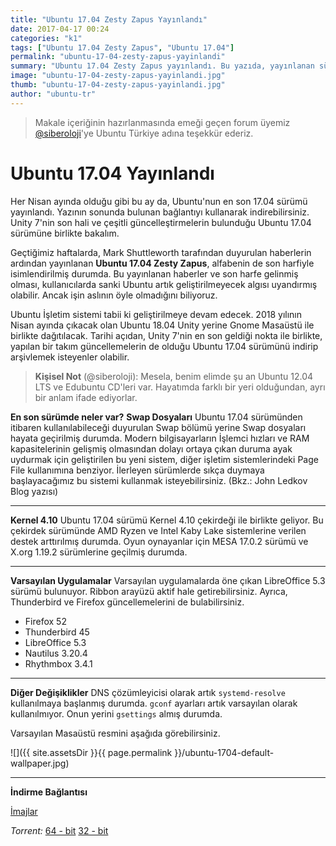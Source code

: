 ```yaml
---
title: "Ubuntu 17.04 Zesty Zapus Yayınlandı"
date: 2017-04-17 00:24
categories: "k1"
tags: ["Ubuntu 17.04 Zesty Zapus", "Ubuntu 17.04"]
permalink: "ubuntu-17-04-zesty-zapus-yayinlandi"
summary: "Ubuntu 17.04 Zesty Zapus yayınlandı. Bu yazıda, yayınlanan sürümdeki yenilik ve değişiklikleri bulabilirsiniz."
image: "ubuntu-17-04-zesty-zapus-yayinlandi.jpg"
thumb: "ubuntu-17-04-zesty-zapus-yayinlandi.jpg"
author: "ubuntu-tr"
---
```

> <i class="red heart icon"></i>Makale içeriğinin hazırlanmasında emeği geçen forum üyemiz [@siberoloji](https://forum.ubuntu-tr.net/index.php?action=profile;u=16818)'ye Ubuntu Türkiye adına teşekkür ederiz.

# Ubuntu 17.04 Yayınlandı

Her Nisan ayında olduğu gibi bu ay da, Ubuntu'nun en son 17.04 sürümü yayınlandı. Yazının sonunda bulunan  bağlantıyı kullanarak indirebilirsiniz. Unity 7'nin son hali ve çeşitli güncelleştirmelerin bulunduğu Ubuntu 17.04 sürümüne birlikte bakalım.

Geçtiğimiz haftalarda, Mark Shuttleworth tarafından duyurulan haberlerin ardından yayınlanan **Ubuntu 17.04 Zesty Zapus**, alfabenin de son harfiyle isimlendirilmiş durumda. Bu yayınlanan haberler ve son harfe gelinmiş olması, kullanıcılarda sanki Ubuntu artık geliştirilmeyecek algısı uyandırmış olabilir. Ancak işin aslının öyle olmadığını biliyoruz.

Ubuntu İşletim sistemi tabii ki geliştirilmeye devam edecek. 2018 yılının Nisan ayında çıkacak olan Ubuntu 18.04 Unity yerine Gnome Masaüstü ile birlikte dağıtılacak. Tarihi açıdan, Unity 7'nin en son geldiği nokta ile birlikte, yapılan bir takım güncellemelerin de olduğu Ubuntu 17.04 sürümünü indirip arşivlemek isteyenler olabilir.

> <i class="orange left quote icon"></i>**Kişisel Not** (@siberoloji):
> Mesela, benim elimde şu an Ubuntu 12.04 LTS ve Edubuntu CD'leri var. Hayatımda farklı bir yeri olduğundan, ayrı bir anlam ifade ediyorlar.


**En son sürümde neler var?**
**Swap Dosyaları**
Ubuntu 17.04 sürümünden itibaren kullanılabileceği duyurulan Swap bölümü yerine Swap dosyaları hayata geçirilmiş durumda. Modern bilgisayarların İşlemci hızları ve RAM kapasitelerinin gelişmiş olmasından dolayı ortaya çıkan duruma ayak uydurmak için geliştirilen bu yeni sistem, diğer işletim sistemlerindeki Page File kullanımına benziyor. İlerleyen sürümlerde sıkça duymaya başlayacağımız bu sistemi kullanmak isteyebilirsiniz. (Bkz.: John Ledkov Blog yazısı)

---

**Kernel 4.10** <i class="linux icon"></i>
Ubuntu 17.04 sürümü Kernel 4.10 çekirdeği ile birlikte geliyor. Bu çekirdek sürümünde AMD Ryzen ve Intel Kaby Lake sistemlerine verilen destek arttırılmış durumda. Oyun oynayanlar için MESA 17.0.2 sürümü ve X.org 1.19.2 sürümlerine geçilmiş durumda.

---

**Varsayılan Uygulamalar**
Varsayılan uygulamalarda öne çıkan LibreOffice 5.3 sürümü bulunuyor. Ribbon arayüzü aktif hale getirebilirsiniz. Ayrıca, Thunderbird ve Firefox güncellemelerini de bulabilirsiniz.

* Firefox 52 <i class="firefox icon"></i>
* Thunderbird 45
* LibreOffice 5.3
* Nautilus 3.20.4
* Rhythmbox 3.4.1

---

**Diğer Değişiklikler**
DNS çözümleyicisi olarak artık `systemd-resolve` kullanılmaya başlanmış durumda. `gconf` ayarları artık varsayılan olarak kullanılmıyor. Onun yerini `gsettings` almış durumda.

Varsayılan Masaüstü resmini aşağıda görebilirsiniz.

![]({{ site.assetsDir }}{{ page.permalink }}/ubuntu-1704-default-wallpaper.jpg)

---

**İndirme Bağlantısı**

<i class="orange download icon"></i> [İmajlar](http://releases.ubuntu.com/17.04/)

*Torrent:*
<i class="orange download icon"></i> [64 - bit](http://releases.ubuntu.com/17.04/ubuntu-17.04-desktop-amd64.iso.torrent)
<i class="orange download icon"></i> [32 - bit](http://releases.ubuntu.com/17.04/ubuntu-17.04-desktop-i386.iso.torrent)
